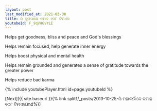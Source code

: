 ```yaml
---
layout: post
last_modified_at: 2021-03-30
title: ଓଁ ସୁତାପାଶେ ନମାହ ୧୦୮ ଟିମଏସ
youtubeId: F_9qVHGvrLE
---
```

 
 
Helps get goodness, bliss and peace and God's blessings
 
Helps remain focused, help generate inner energy 
 
Helps boost physical and mental health 
 
Helps remain grounded and generates a sense of gratitude towards the greater power 
 
Helps reduce bad karma
 
 
 
 


{% include youtubePlayer.html id=page.youtubeId %}
 
[Next]({{ site.baseurl }}{% link  split1/_posts/2013-10-25-ଓଁ ମହାକର୍ତାବେ ନମାହ ୧୦୮ ଟିମଏସ.md%})
 
